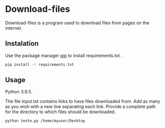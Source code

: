 # Download-files

Download-files is a program used to download files from pages on the internet.

## Instalation

Use the package manager [pip](https://pip.pypa.io/en/stable/) to install requirements.txt .

```bash
pip install -r requirements.txt
```
## Usage

Python 3.9.5.

The file input.txt contains links to have files downloaded from. Add as many as you wish with a new line separating each link.
Provide a complete path for the directory to which files should be downloaded.

```bash
python teste.py /home/myuser/Desktop
```
